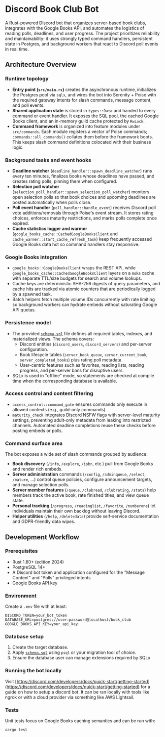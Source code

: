 # Discord Book Club Bot

A Rust-powered Discord bot that organizes server-based book clubs, integrates with the Google Books API, and automates the logistics of reading polls, deadlines, and user progress. The project prioritizes reliability and maintainability: it uses strongly typed command handlers, persistent state in Postgres, and background workers that react to Discord poll events in real time.

## Architecture Overview

### Runtime topology
- **Entry point (`src/main.rs`)** creates the asynchronous runtime, initializes the Postgres pool via `sqlx`, and wires the bot into Serenity + Poise with the required gateway intents for slash commands, message content, and poll events.
- **Shared application state** is stored in `types::Data` and handed to every command or event handler. It exposes the SQL pool, the cached Google Books client, and an in-memory guild cache protected by `RwLock`.
- **Command framework** is organized into feature modules under `src/commands`. Each module registers a vector of Poise commands; `commands::all_commands()` collates them before the framework boots. This keeps slash command definitions colocated with their business logic.

### Background tasks and event hooks
- **Deadline watcher** (`deadline_handler::spawn_deadline_watcher`) runs every ten minutes, finalizes books whose deadlines have passed, and creates rating polls, pinning them when configured.
- **Selection poll watcher** (`selection_poll_handler::spawn_selection_poll_watcher`) monitors open selection polls so that book choices and upcoming deadlines are posted automatically when polls close.
- **Poll event handler** (`poll_handler::handle_event`) receives Discord poll vote additions/removals through Poise's event stream. It stores rating choices, enforces maturity restrictions, and marks polls complete once expired.
- **Cache statistics logger and warmer** (`google_books_cache::CachedGoogleBooksClient` and `cache_warmer::start_cache_refresh_task`) keep frequently accessed Google Books data hot so command handlers stay responsive.

### Google Books integration
- `google_books::GoogleBooksClient` wraps the REST API, while `google_books_cache::CachedGoogleBooksClient` layers on a `moka` cache with separate TTL/size budgets for search and volume lookups.
- Cache keys are deterministic SHA-256 digests of query parameters, and cache hits are tracked via atomic counters that are periodically logged by a spawned task.
- Batch helpers fetch multiple volume IDs concurrently with rate limiting so background workers can hydrate embeds without saturating Google API quotas.

### Persistence model
- The provided [`schema.sql`](schema.sql) file defines all required tables, indexes, and materialized views. The schema covers:
  - Discord entities (`discord_users`, `discord_servers`) and per-server configuration.
  - Book lifecycle tables (`server_book_queue`, `server_current_book`, `server_completed_books`) plus rating poll metadata.
  - User-centric features such as favorites, reading lists, reading progress, and per-server bans for disruptive users.
- SQLx is used in "offline" mode, so statements are checked at compile time when the corresponding database is available.

### Access control and content filtering
- `access_control::command_gate` ensures commands only execute in allowed contexts (e.g., guild-only commands).
- `maturity_check` integrates Discord NSFW flags with server-level maturity settings, preventing adult-only metadata from leaking into restricted channels. Automated deadline completions reuse these checks before posting embeds or polls.

### Command surface area
The bot exposes a wide set of slash commands grouped by audience:
- **Book discovery** (`/info`, `/explore`, `/isbn`, etc.) pull from Google Books and render rich embeds.
- **Server administration** commands (`/config`, `/adminqueue`, `/select`, `/mature`, …) control queue policies, configure announcement targets, and manage selection polls.
- **Server member features** (`/queue`, `/clubread`, `/clubrating`, `/stats`) help members track the active book, rate finished titles, and view queue state.
- **Personal tracking** (`/progress`, `/readinglist`, `/favorite`, `/numberone`) let individuals maintain their own backlog without leaving Discord.
- **Helper utilities** (`/help`, `/deletedata`) provide self-service documentation and GDPR-friendly data wipes.

## Development Workflow

### Prerequisites
- Rust 1.80+ (edition 2024)
- PostgreSQL 14+
- A Discord bot token and application configured for the "Message Content" and "Polls" privileged intents
- Google Books API key

### Environment
Create a `.env` file with at least:
```env
DISCORD_TOKEN=your_bot_token
DATABASE_URL=postgres://user:password@localhost/book_club
GOOGLE_BOOKS_API_KEY=your_api_key
```

### Database setup
1. Create the target database.
2. Apply [`schema.sql`](schema.sql) using `psql` or your migration tool of choice.
3. Ensure the database user can manage extensions required by SQLx

### Running the bot locally
Visit [https://discord.com/developers/docs/quick-start/getting-started](https://discord.com/developers/docs/quick-start/getting-started) for a guide on how to setup a discord bot. It can be ran locally with tools like ngrok or with a cloud provider via something like AWS Lightsail.

### Tests
Unit tests focus on Google Books caching semantics and can be run with:
```bash
cargo test
```
